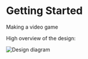 # Getting Started


Making a video game


High overview of the design:

![Design diagram](https://github.com/samo7a/Football-Simulator/blob/mainline/FootballSimulator.drawio.png)
